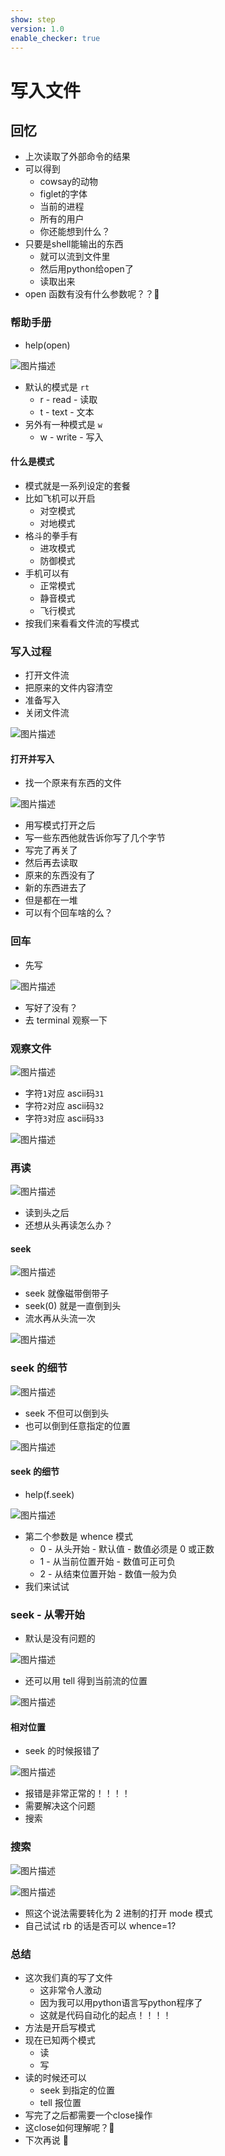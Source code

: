 ```yaml
---
show: step
version: 1.0
enable_checker: true
---
```


# 写入文件

## 回忆

- 上次读取了外部命令的结果
- 可以得到
	- cowsay的动物
	- figlet的字体
	- 当前的进程
	- 所有的用户
	- 你还能想到什么？
- 只要是shell能输出的东西
	- 就可以流到文件里
	- 然后用python给open了
	- 读取出来
- open 函数有没有什么参数呢？？🤔

### 帮助手册

- help(open)

![图片描述](https://doc.shiyanlou.com/courses/uid1190679-20210823-1629700892549)

- 默认的模式是 `rt`
  - r - read - 读取
  - t - text - 文本
- 另外有一种模式是 `w`
  - w - write - 写入

#### 什么是模式

- 模式就是一系列设定的套餐
- 比如飞机可以开启
  - 对空模式
  - 对地模式
- 格斗的拳手有
  - 进攻模式
  - 防御模式
- 手机可以有
  - 正常模式
  - 静音模式
  - 飞行模式
- 按我们来看看文件流的写模式

### 写入过程

- 打开文件流
- 把原来的文件内容清空
- 准备写入
- 关闭文件流

![图片描述](https://doc.shiyanlou.com/courses/uid1190679-20210823-1629701059484)

#### 打开并写入

- 找一个原来有东西的文件

![图片描述](https://doc.shiyanlou.com/courses/uid1190679-20210823-1629701232847)

- 用写模式打开之后
- 写一些东西他就告诉你写了几个字节
- 写完了再关了
- 然后再去读取
- 原来的东西没有了
- 新的东西进去了
- 但是都在一堆
- 可以有个回车啥的么？

### 回车

- 先写

![图片描述](https://doc.shiyanlou.com/courses/uid1190679-20210823-1629701533412)

- 写好了没有？
- 去 terminal 观察一下

### 观察文件

![图片描述](https://doc.shiyanlou.com/courses/uid1190679-20210823-1629701632710)

- 字符`1`对应 ascii码`31`
- 字符`2`对应 ascii码`32`
- 字符`3`对应 ascii码`33`

![图片描述](https://doc.shiyanlou.com/courses/uid1190679-20210823-1629701640979)

### 再读

![图片描述](https://doc.shiyanlou.com/courses/uid1190679-20210823-1629701548780)

- 读到头之后
- 还想从头再读怎么办？

#### seek

![图片描述](https://doc.shiyanlou.com/courses/uid1190679-20210823-1629702405676)

- seek 就像磁带倒带子
- seek(0) 就是一直倒到头
- 流水再从头流一次

![图片描述](https://doc.shiyanlou.com/courses/uid1190679-20210823-1629702144476)

### seek 的细节

![图片描述](https://doc.shiyanlou.com/courses/uid1190679-20210823-1629702280327)

- seek 不但可以倒到头
- 也可以倒到任意指定的位置

![图片描述](https://doc.shiyanlou.com/courses/uid1190679-20210823-1629702603888)

#### seek 的细节

- help(f.seek)

![图片描述](https://doc.shiyanlou.com/courses/uid1190679-20210823-1629702712531)

- 第二个参数是 whence 模式
  - 0 - 从头开始 - 默认值 - 数值必须是 0 或正数
  - 1 - 从当前位置开始 - 数值可正可负
  - 2 - 从结束位置开始 - 数值一般为负
- 我们来试试

### seek - 从零开始

- 默认是没有问题的

![图片描述](https://doc.shiyanlou.com/courses/uid1190679-20210823-1629703243268)

- 还可以用 tell 得到当前流的位置

![图片描述](https://doc.shiyanlou.com/courses/uid1190679-20210823-1629703271697)

#### 相对位置

- seek 的时候报错了

![图片描述](https://doc.shiyanlou.com/courses/uid1190679-20210823-1629703584311)

- 报错是非常正常的！！！！
- 需要解决这个问题
- 搜索

### 搜索

![图片描述](https://doc.shiyanlou.com/courses/uid1190679-20210823-1629703672052)

![图片描述](https://doc.shiyanlou.com/courses/uid1190679-20210823-1629703681427)

- 照这个说法需要转化为 2 进制的打开 mode 模式
- 自己试试 rb 的话是否可以 whence=1?

### 总结

- 这次我们真的写了文件
	- 这非常令人激动
	- 因为我可以用python语言写python程序了
	- 这就是代码自动化的起点！！！！
- 方法是开启写模式
- 现在已知两个模式
  - 读
  - 写
- 读的时候还可以
  - seek 到指定的位置
  - tell 报位置
- 写完了之后都需要一个close操作
- 这close如何理解呢？🤔
- 下次再说 👋
